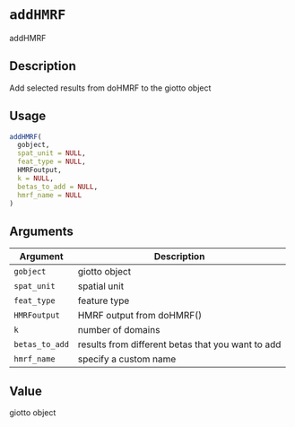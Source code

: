 # `addHMRF`

addHMRF


## Description

Add selected results from doHMRF to the giotto object


## Usage

```r
addHMRF(
  gobject,
  spat_unit = NULL,
  feat_type = NULL,
  HMRFoutput,
  k = NULL,
  betas_to_add = NULL,
  hmrf_name = NULL
)
```


## Arguments

Argument      |Description
------------- |----------------
`gobject`     |     giotto object
`spat_unit`     |     spatial unit
`feat_type`     |     feature type
`HMRFoutput`     |     HMRF output from doHMRF()
`k`     |     number of domains
`betas_to_add`     |     results from different betas that you want to add
`hmrf_name`     |     specify a custom name


## Value

giotto object


